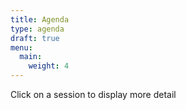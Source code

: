 ```yaml
---
title: Agenda
type: agenda
draft: true
menu:
  main:
    weight: 4
---
```

Click on a session to display more detail
